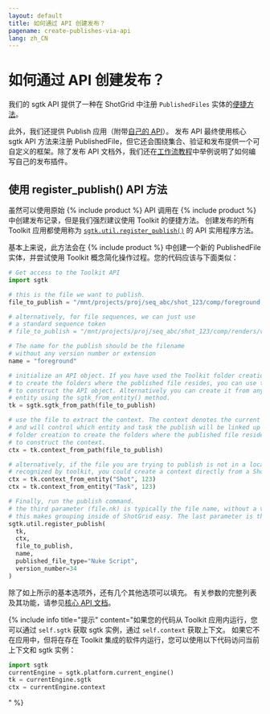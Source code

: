 ```yaml
---
layout: default
title: 如何通过 API 创建发布？
pagename: create-publishes-via-api
lang: zh_CN
---
```


# 如何通过 API 创建发布？

我们的 sgtk API 提供了一种在 ShotGrid 中注册 `PublishedFiles` 实体的[便捷方法](https://developer.shotgridsoftware.com/tk-core/utils.html#sgtk.util.register_publish)。

此外，我们还提供 Publish 应用（附带[自己的 API](https://developer.shotgridsoftware.com/tk-multi-publish2/)）。
发布 API 最终使用核心 sgtk API 方法来注册 PublishedFile，但它还会围绕集合、验证和发布提供一个可自定义的框架。除了发布 API 文档外，我们还在[工作流教程](https://developer.shotgridsoftware.com/zh_CN/cb8926fc/)中举例说明了如何编写自己的发布插件。

## 使用 register_publish() API 方法
虽然可以使用原始 {% include product %} API 调用在 {% include product %} 中创建发布记录，但是我们强烈建议使用 Toolkit 的便捷方法。
创建发布的所有 Toolkit 应用都使用称为 [`sgtk.util.register_publish()`](https://developer.shotgridsoftware.com/tk-core/utils.html#sgtk.util.register_publish) 的 API 实用程序方法。

基本上来说，此方法会在 {% include product %} 中创建一个新的 PublishedFile 实体，并尝试使用 Toolkit 概念简化操作过程。您的代码应该与下面类似：

```python
# Get access to the Toolkit API
import sgtk

# this is the file we want to publish.
file_to_publish = "/mnt/projects/proj/seq_abc/shot_123/comp/foreground.v034.nk"

# alternatively, for file sequences, we can just use
# a standard sequence token
# file_to_publish = "/mnt/projects/proj/seq_abc/shot_123/comp/renders/v034/foreground.%04d.exr"

# The name for the publish should be the filename
# without any version number or extension
name = "foreground"

# initialize an API object. If you have used the Toolkit folder creation
# to create the folders where the published file resides, you can use this path
# to construct the API object. Alternatively you can create it from any ShotGrid
# entity using the sgtk_from_entity() method.
tk = sgtk.sgtk_from_path(file_to_publish)

# use the file to extract the context. The context denotes the current work area in Toolkit
# and will control which entity and task the publish will be linked up to. If you have used the Toolkit
# folder creation to create the folders where the published file resides, you can use this path
# to construct the context.
ctx = tk.context_from_path(file_to_publish)

# alternatively, if the file you are trying to publish is not in a location that is
# recognized by toolkit, you could create a context directly from a ShotGrid entity instead:
ctx = tk.context_from_entity("Shot", 123)
ctx = tk.context_from_entity("Task", 123)

# Finally, run the publish command.
# the third parameter (file.nk) is typically the file name, without a version number.
# this makes grouping inside of ShotGrid easy. The last parameter is the version number.
sgtk.util.register_publish(
  tk,
  ctx,
  file_to_publish,
  name,
  published_file_type="Nuke Script",
  version_number=34
)
```

除了如上所示的基本选项外，还有几个其他选项可以填充。
有关参数的完整列表及其功能，请参见[核心 API 文档](https://developer.shotgridsoftware.com/tk-core/utils.html#sgtk.util.register_publish)。

{% include info title="提示" content="如果您的代码从 Toolkit 应用内运行，您可以通过 `self.sgtk` 获取 sgtk 实例，通过 `self.context` 获取上下文。
如果它不在应用中，但将在存在 Toolkit 集成的软件内运行，您可以使用以下代码访问当前上下文和 sgtk 实例：

```python
import sgtk
currentEngine = sgtk.platform.current_engine()
tk = currentEngine.sgtk
ctx = currentEngine.context
```
" %}